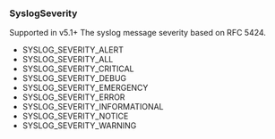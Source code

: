 ### SyslogSeverity
Supported in v5.1+
The syslog message severity based on RFC 5424.

- SYSLOG_SEVERITY_ALERT
- SYSLOG_SEVERITY_ALL
- SYSLOG_SEVERITY_CRITICAL
- SYSLOG_SEVERITY_DEBUG
- SYSLOG_SEVERITY_EMERGENCY
- SYSLOG_SEVERITY_ERROR
- SYSLOG_SEVERITY_INFORMATIONAL
- SYSLOG_SEVERITY_NOTICE
- SYSLOG_SEVERITY_WARNING
